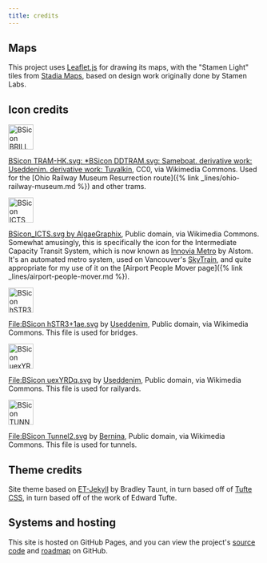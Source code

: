 ```yaml
---
title: credits
---
```


## Maps

This project uses [Leaflet.js](https://leafletjs.com/) for drawing its maps, with the "Stamen Light" tiles from [Stadia Maps](https://docs.stadiamaps.com/guides/migrating-from-stamen-map-tiles/#leaflet-providers), based on design work originally done by Stamen Labs.

## Icon credits

<a title="BSicon TRAM-HK.svg: *BSicon DDTRAM.svg: Sameboat
derivative work: Useddenim
derivative work: Tuvalkin, CC0, via Wikimedia Commons" href="https://commons.wikimedia.org/wiki/File:BSicon_BRILL.svg"><img class="inline" width="50" alt="BSicon BRILL" src="https://upload.wikimedia.org/wikipedia/commons/thumb/f/f7/BSicon_BRILL.svg/256px-BSicon_BRILL.svg.png"></a>

<a href="https://commons.wikimedia.org/wiki/File:BSicon_BRILL.svg">BSicon TRAM-HK.svg: *BSicon DDTRAM.svg: Sameboat. derivative work: Useddenim. derivative work: Tuvalkin</a>, CC0, via Wikimedia Commons. Used for the [Ohio Railway Museum Resurrection route]({% link _lines/ohio-railway-museum.md %}) and other trams.

<a title="AlgaeGraphix, Public domain, via Wikimedia Commons" href="https://commons.wikimedia.org/wiki/File:BSicon_ICTS.svg"><img class="inline" width="50" alt="BSicon ICTS" src="https://upload.wikimedia.org/wikipedia/commons/thumb/f/f1/BSicon_ICTS.svg/256px-BSicon_ICTS.svg.png"></a>

<a href="https://commons.wikimedia.org/wiki/File:BSicon_ICTS.svg">BSicon_ICTS.svg by AlgaeGraphix</a>, Public domain, via Wikimedia Commons. Somewhat amusingly, this is specifically the icon for the Intermediate Capacity Transit System, which is now known as [Innovia Metro](https://en.wikipedia.org/wiki/Innovia_Metro) by Alstom. It's an automated metro system, used on Vancouver's [SkyTrain](https://en.wikipedia.org/wiki/SkyTrain_(Vancouver)), and quite appropriate for my use of it on the [Airport People Mover page]({% link _lines/airport-people-mover.md %}).

<a title="Useddenim, Public domain, via Wikimedia Commons" href="https://commons.wikimedia.org/wiki/File:BSicon_hSTR3%2B1ae.svg"><img class="inline" width="50" alt="BSicon hSTR3+1ae" src="https://upload.wikimedia.org/wikipedia/commons/thumb/9/91/BSicon_hSTR3%2B1ae.svg/256px-BSicon_hSTR3%2B1ae.svg.png"></a>

<a href="https://commons.wikimedia.org/wiki/File:BSicon_hSTR3%2B1ae.svg">File:BSicon hSTR3+1ae.svg</a> by <a href="https://commons.wikimedia.org/wiki/File:BSicon_hSTR3%2B1ae.svg">Useddenim</a>, Public domain, via Wikimedia Commons. This file is used for bridges.

<a title="Useddenim, Public domain, via Wikimedia Commons" href="https://commons.wikimedia.org/wiki/File:BSicon_uexYRDq.svg"><img class="inline" width="50" alt="BSicon uexYRDq" src="https://upload.wikimedia.org/wikipedia/commons/thumb/6/68/BSicon_uexYRDq.svg/256px-BSicon_uexYRDq.svg.png"></a>

<a href="https://commons.wikimedia.org/wiki/File:BSicon_uexYRDq.svg">File:BSicon uexYRDq.svg</a> by <a href="https://commons.wikimedia.org/wiki/File:BSicon_uexYRDq.svg">Useddenim</a>, Public domain, via Wikimedia Commons. This file is used for railyards.

<a title="Bernina, Public domain, via Wikimedia Commons" href="https://commons.wikimedia.org/wiki/File:BSicon_TUNNEL2.svg"><img class="inline" width="50" alt="BSicon TUNNEL2" src="https://upload.wikimedia.org/wikipedia/commons/thumb/7/7b/BSicon_TUNNEL2.svg/256px-BSicon_TUNNEL2.svg.png"></a>

<a href="https://commons.wikimedia.org/wiki/File:BSicon_TUNNEL2.svg">File:BSicon Tunnel2.svg</a> by <a href="https://commons.wikimedia.org/wiki/File:BSicon_TUNNEL2.svg">Bernina</a>, Public domain, via Wikimedia Commons. This file is used for tunnels.

## Theme credits

Site theme based on [ET-Jekyll](https://github.com/bradleytaunt/ET-Jekyll) by Bradley Taunt, in turn based off of [Tufte CSS](https://edwardtufte.github.io/tufte-css/), in turn based off of the work of Edward Tufte.

## Systems and hosting

This site is hosted on GitHub Pages, and you can view the project's [source code](https://github.com/benlk/columbus-regional-rail) and [roadmap](https://github.com/benlk/columbus-regional-rail/issues/) on GitHub.